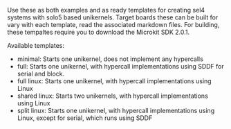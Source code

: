 Use these as both examples and as ready templates for creating sel4 systems with solo5 based unikernels.
Target boards these can be built for vary with each template, read the associated markdown files.
For building, these tempaltes require you to download the Microkit SDK 2.0.1.

Available templates:
- minimal: Starts one unikernel, does not implement any hypercalls
- full: Starts one unikernel, with hypercall implementations using SDDF for serial and block.
- full linux: Starts one unikernel, with hypercall implementations using Linux
- shared linux:  Starts two unikernels, with hypercall implementations using Linux
- split linux:  Starts one unikernel, with hypercall implementations using Linux, except for serial, which runs using SDDF